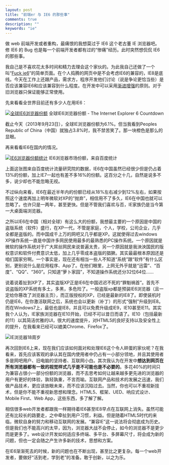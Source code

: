 ```yaml
---
layout: post
title: "前端er 与 IE6 的那些事"
comments: true
description: ""
keywords: "ie"
---
```


做 web 前端开发或者重构，最痛恨的我想莫过于 IE6 这个老古董 IE 浏览器吧。修 IE6 的 Bug 也是每一个前端开发者都有过的“惨痛”经历。此时突然想侃侃 IE6 的那些事。

我自己是不喜欢花太多时间和精力去理会这个家伙的。为此我自己还做了一个叫“[Fuck ie6](http://huangyang.me/demo/ie)”的简单页面。在个人捣腾的网页中是不会考虑IE6的兼容的，IE8是底线。今天在工作上还跟产品，需求方，程序开发他们讨论（说是争论更恰当些）是否应该兼容IE6和应该兼容到什么程度。在开发中可以采用[渐进增强](/graceful-degradation-and-progressive-enhancement "优雅降级与渐进增强")的原则。对于旧浏览器只保证能够正常使用。

先来看看全世界目前还有多少人在用IE6：

[![全球IE6浏览器份额](http://blogimages.u.qiniudn.com/ie6-Countdown.png)](http://www.ie6countdown.com/) 全球IE6浏览器份额 - The Internet Explorer 6 Countdown

截止今天（2013年9月23日），全球IE浏览器份额为6.1%。但当我看到Peoples Republic of China（中国）就独占3.8%时，我不禁苦笑了。那一块橙色是那么的显眼。

再来看看IE6在国内的情况。

[![IE6浏览器份额统计](http://blogimages.u.qiniudn.com/ie6-for-bd.jpg)](http://tongji.baidu.com/data/browser) IE6浏览器市场份额，来自百度统计

上面这张图来自百度统计流量研究院的数据，IE6在中国虽然已经很少但是仍占着13%的份额，加上IE7一起也有差不多16%的份额。这百分之十几，自然是说多不多，说少却也不能忽略无视。

不过纵向来看，IE6在最近半年内的份额已经从18%左右减少到12%左右，如果按照这个速度再加上明年微软对XP的“抛弃”，相信用不了多久，IE6在中国也就可以忽略了。也许只是一两年，甚至更快。但是不管我们喜欢与否，IE家族仍是当今第一大桌面端浏览器。

之所以IE6在中国（相对全球）有这么大的份额，我想最主要的一个原因是中国的盗版系统（软件）盛行，在XP一代，不管是家庭，个人，学校，公司企业，几乎全都是盗版的。而中国成千上万的网吧又几乎都是XP。这就使得过去windows XP操作系统一直是中国许多网民使用最多的最熟悉的PC操作系统。一个原因就是微软的操作系统对于广大屌丝网民来说普遍太贵，另一个原因就是我泱泱国民的版权意识和软件付费意识太低，加上几乎零成本盗版的猖獗。其实最最根本原因还是咱们国家穷啊。一个事实是，现在还有相当一些人不知道“系统”跟“软件”有什么区别，更别说什么是应用程序、App了。在他们眼里，上网无外乎就是“迅雷”、“百度”、“QQ”、“360”。只知道“萝卜家园”，不知道操作系统还分32位64位……

说着说着扯到XP了，其实盗版XP正是IE6在中国迟迟不死的“罪魁祸首”。首先不说盗版的XP系统有多土，多黑，多危险了。一般盗版xp都是预装IE6浏览器（且一定给你篡改了浏览器主页），而正版授权的XP，已经是最新的IE8了。即使装机时仍是IE6，在你激活联网之后，系统也会以更新（补丁）的形式“强制”升级到IE8。而在Windows7上，最低也是IE8，并且可以免费升级成IE9，IE10甚至IE11。其实我个人认为，IE家族浏览器在IE10开始，已经不可以昔日而语了。IE10（包括最新的11）以其简洁优雅的UI，很大的速度提升，对HTML5的良好支持以及安全性上的提升，在我看来已经可以媲美Chrome、Firefox了。

![IE浏览器18周岁](/images/ie.jpg)

再次回到IE6上来，现在我们应该如何面对和处理IE6这个令人碎蛋的家伙呢？在我看来，首先应该客观的承认其在国内使用者中仍占有一小部分领地，并且其使用者多是网吧用户、旧电脑的坚持者、互联网小白。其次我认为在开发中**想达到网页在所有浏览器都有一致的视觉样式几乎是不可能也是不必要的**。多花40%的时间只为兼容占很小一部分份额的浏览器，而不去思考如何让越来越多更先进的浏览器的用户有更好的体验，孰轻孰重，不言而喻。互联网产品和技术的发展之迅速，我们做产品技术，更应该放眼未来，而不应该沉陷过去。当然，你也可以不重视新技术，但是你不能不重视新思想和理念。HTML5、框架、UED、响应式设计、Mobile First、Web App，这些东西，多了解了解。

相信很多web开发者都跟我一样期待着IE6甚至IE8早点在互联网上消失。虽然可能还有比较长的路要走，之中牵扯到用户习惯，利益。但是随着HTML5时代的来临，微软自身的努力和移动互联网的发展。“兼容IE”这一说法将会彻底成为历史。但是我们也不能高兴的太早，因为，浏览器大战不会停止，如今的浏览器不是更少而是更多了。web设计开发如何适应多终端、多平台、多屏幕尺寸，将会成为新的问题，但也一定会随之产生许多新的技术，思想和方案。

在IE6渐渐死去的时候，新的问题也在不断出现，甚至比之更复杂。每一个web开发者，要做好“活到老，学到老”的准备。敢于创新，以之为乐。